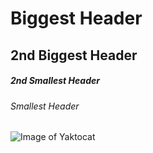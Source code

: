 # Biggest Header
## 2nd Biggest Header
##### 2nd Smallest Header
###### Smallest Header

![Image of Yaktocat](https://octodex.github.com/images/yaktocat.png)
